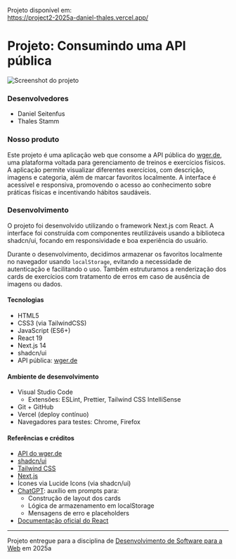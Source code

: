 Projeto disponível em:  
https://project2-2025a-daniel-thales.vercel.app/

# Projeto: Consumindo uma API pública

![Screenshot do projeto](https://mdswanson.com/static/chops-ux-step-4.png "Screenshot do projeto")

### Desenvolvedores

- Daniel Seitenfus
- Thales Stamm

### Nosso produto

Este projeto é uma aplicação web que consome a API pública do [wger.de](https://wger.de/en/software/api), uma plataforma voltada para gerenciamento de treinos e exercícios físicos. A aplicação permite visualizar diferentes exercícios, com descrição, imagens e categoria, além de marcar favoritos localmente. A interface é acessível e responsiva, promovendo o acesso ao conhecimento sobre práticas físicas e incentivando hábitos saudáveis.

### Desenvolvimento

O projeto foi desenvolvido utilizando o framework Next.js com React. A interface foi construída com componentes reutilizáveis usando a biblioteca shadcn/ui, focando em responsividade e boa experiência do usuário. 

Durante o desenvolvimento, decidimos armazenar os favoritos localmente no navegador usando `localStorage`, evitando a necessidade de autenticação e facilitando o uso. Também estruturamos a renderização dos cards de exercícios com tratamento de erros em caso de ausência de imagens ou dados.

#### Tecnologias

- HTML5
- CSS3 (via TailwindCSS)
- JavaScript (ES6+)
- React 19
- Next.js 14
- shadcn/ui
- API pública: [wger.de](https://wger.de/en/software/api)

#### Ambiente de desenvolvimento

- Visual Studio Code
  - Extensões: ESLint, Prettier, Tailwind CSS IntelliSense
- Git + GitHub
- Vercel (deploy contínuo)
- Navegadores para testes: Chrome, Firefox

#### Referências e créditos

- [API do wger.de](https://wger.de/en/software/api)
- [shadcn/ui](https://ui.shadcn.com/)
- [Tailwind CSS](https://tailwindcss.com/)
- [Next.js](https://nextjs.org/)
- Ícones via Lucide Icons (via shadcn/ui)
- [ChatGPT](https://chat.openai.com): auxílio em prompts para:
  - Construção de layout dos cards
  - Lógica de armazenamento em localStorage
  - Mensagens de erro e placeholders
- [Documentação oficial do React](https://react.dev/)

---

Projeto entregue para a disciplina de [Desenvolvimento de Software para a Web](http://github.com/andreainfufsm/elc1090-2025a) em 2025a